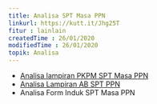 ```yaml
---
title: Analisa SPT Masa PPN
linkurl: https://kutt.it/Jhg25T
fitur : lainlain
createdTime : 26/01/2020
modifiedTime : 26/01/2020
topik: Analisa
---
```

- [Analisa lampiran PKPM SPT Masa PPN](https://kutt.it/xg6Lrw)
- [Analisa Lampiran AB SPT PPN](https://drive.google.com/file/d/1vrNRJYYcOGCbIdlb_pLee7cecsQeuDvE/view?usp=sharing)
- Analisa Form Induk SPT Masa PPN
